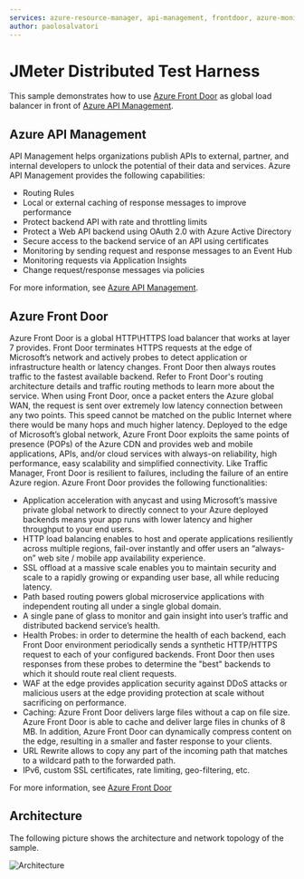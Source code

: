 ```yaml
---
services: azure-resource-manager, api-management, frontdoor, azure-monitor, virtual-network
author: paolosalvatori
---
```


# JMeter Distributed Test Harness #

This sample demonstrates how to use [Azure Front Door](https://docs.microsoft.com/azure/frontdoor/front-door-overview) as global load balancer in front of [Azure API Management](https://docs.microsoft.com/en-us/azure/api-management/api-management-key-concepts).

## Azure API Management ##

API Management helps organizations publish APIs to external, partner, and internal developers to unlock the potential of their data and services. Azure API Management provides the following capabilities:

- Routing Rules
- Local or external caching of response messages to improve performance
- Protect backend API with rate and throttling limits
- Protect a Web API backend using OAuth 2.0 with Azure Active Directory
- Secure access to the backend service of an API using certificates
- Monitoring by sending request and response messages to an Event Hub
- Monitoring requests via Application Insights 
- Change request/response messages via policies

For more information, see [Azure API Management](https://docs.microsoft.com/en-us/azure/api-management/api-management-key-concepts).

## Azure Front Door ##

Azure Front Door is a global HTTP\HTTPS load balancer that works at layer 7 provides. Front Door terminates HTTPS requests at the edge of Microsoft’s network and actively probes to detect application or infrastructure health or latency changes. Front Door then always routes traffic to the fastest available backend. Refer to Front Door's routing architecture details and traffic routing methods to learn more about the service. When using Front Door, once a packet enters the Azure global WAN, the request is sent over extremely low latency connection between any two points. This speed cannot be matched on the public Internet where there would be many hops and much higher latency. Deployed to the edge of Microsoft’s global network, Azure Front Door exploits the same points of presence (POPs) of the Azure CDN and provides web and mobile applications, APIs, and/or cloud services with always-on reliability, high performance, easy scalability and simplified connectivity. Like Traffic Manager, Front Door is resilient to failures, including the failure of an entire Azure region. Azure Front Door provides the following functionalities:

- Application acceleration with anycast and using Microsoft’s massive private global network to directly connect to your Azure deployed backends means your app runs with lower latency and higher throughput to your end users.
- HTTP load balancing enables to host and operate applications resiliently across multiple regions, fail-over instantly and offer users an “always-on” web site / mobile app availability experience.
- SSL offload at a massive scale enables you to maintain security and scale to a rapidly growing or expanding user base, all while reducing latency.
- Path based routing powers global microservice applications with independent routing all under a single global domain.
- A single pane of glass to monitor and gain insight into user’s traffic and distributed backend service’s health.
- Health Probes: in order to determine the health of each backend, each Front Door environment periodically sends a synthetic HTTP/HTTPS request to each of your configured backends. Front Door then uses responses from these probes to determine the "best" backends to which it should route real client requests.
- WAF at the edge provides application security against DDoS attacks or malicious users at the edge providing protection at scale without sacrificing on performance.
- Caching: Azure Front Door delivers large files without a cap on file size. Azure Front Door is able to cache and deliver large files in chunks of 8 MB. In addition, Azure Front Door can dynamically compress content on the edge, resulting in a smaller and faster response to your clients.
- URL Rewrite allows to copy any part of the incoming path that matches to a wildcard path to the forwarded path.
- IPv6, custom SSL certificates, rate limiting, geo-filtering, etc.

For more information, see [Azure Front Door](https://docs.microsoft.com/azure/frontdoor/front-door-overview)

## Architecture ##

The following picture shows the architecture and network topology of the sample.

![Architecture](https://raw.githubusercontent.com/paolosalvatori/front-door-apim/master/images/architecture.png)
